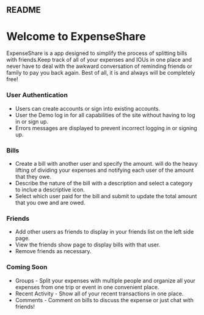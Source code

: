 ## README

# Welcome to ExpenseShare
ExpenseShare is a app designed to simplify the process of splitting bills with friends.Keep track of all of your expenses and IOUs in one place and never have to deal with the awkward conversation of reminding friends or family to pay you back again. Best of all, it is and always will be completely free!

### User Authentication
* Users can create accounts or sign into existing accounts. 
* User the Demo log in for all capabilities of the site without having to log in or sign up.
* Errors messages are displayed to prevent incorrect logging in or signing up. 

### Bills
* Create a bill with another user and specify the amount.  will do the heavy lifting of dividing your expenses and notifying each user of the amount that they owe.
* Describe the nature of the bill with a description and select a category to inclue a descriptive icon.
* Select which user paid for the bill and submit to update the total amount that you owe and are owed. 

### Friends
* Add other users as friends to display in your friends list on the left side page. 
* View the friends show page to display bills with that user.
* Remove friends as necessary.


### Coming Soon
* Groups - Split your expenses with multiple people and organize all your expenses from one trip or event in one convenient place. 
* Recent Activity - Show all of your recent transactions in one place.
* Comments - Comment on bills to discuss the expense or just chat with friends!


